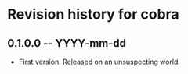 # Revision history for cobra

## 0.1.0.0 -- YYYY-mm-dd

* First version. Released on an unsuspecting world.
